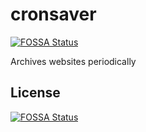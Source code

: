 # cronsaver
[![FOSSA Status](https://app.fossa.io/api/projects/git%2Bgithub.com%2Fpublicdocs-platform%2Fcronsaver.svg?type=shield)](https://app.fossa.io/projects/git%2Bgithub.com%2Fpublicdocs-platform%2Fcronsaver?ref=badge_shield)

Archives websites periodically


## License
[![FOSSA Status](https://app.fossa.io/api/projects/git%2Bgithub.com%2Fpublicdocs-platform%2Fcronsaver.svg?type=large)](https://app.fossa.io/projects/git%2Bgithub.com%2Fpublicdocs-platform%2Fcronsaver?ref=badge_large)